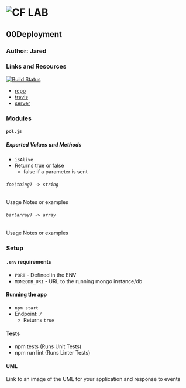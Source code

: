 ![CF](http://i.imgur.com/7v5ASc8.png) LAB
=================================================

## 00Deployment
### Author: Jared
### Links and Resources
[![Build Status](https://www.travis-ci.com/jaredpattison/00-deployment.svg?branch=master)](https://www.travis-ci.com/jaredpattison/00-deployment)
* [repo](https://github.com/jaredpattison/00-deployment)
* [travis](https://www.travis-ci.com/jaredpattison/00-deployment)
* [server](https://jared00.herokuapp.com/)

### Modules
#### `pol.js`
##### Exported Values and Methods
* `isAlive`
* Returns true or false
  * false if a parameter is sent

###### `foo(thing) -> string`
Usage Notes or examples

###### `bar(array) -> array`
Usage Notes or examples

### Setup
#### `.env` requirements
* `PORT` - Defined in the ENV
* `MONGODB_URI` - URL to the running mongo instance/db

#### Running the app
* `npm start`
* Endpoint: `/`
  * Returns `true`

#### Tests
* npm tests (Runs Unit Tests)
* npm run lint (Runs Linter Tests)

#### UML
Link to an image of the UML for your application and response to events
